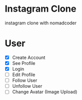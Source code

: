 # Instagram Clone

instagram clone with nomadcoder

# User
- [X] Create Account
- [X] See Profile
- [X] Login
- [ ] Edit Profile
- [ ] Follow User
- [ ] Unfollow User
- [ ] Change Avatar (Image Upload)